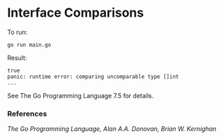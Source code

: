 # Interface Comparisons

To run:
```
go run main.go
```

Result:
```
true
panic: runtime error: comparing uncomparable type []int
...
```

See The Go Programming Language 7.5 for details.

### References
_The Go Programming Language, Alan A.A. Donovan, Brian W. Kernighan_
